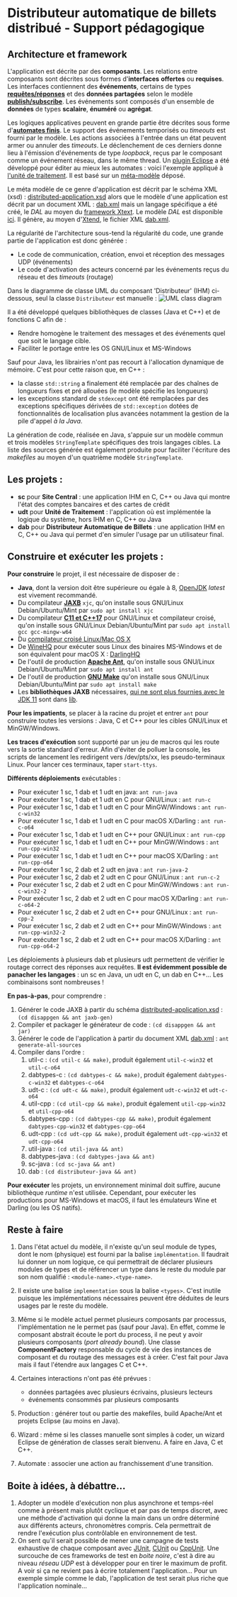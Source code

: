 # Distributeur automatique de billets distribué - Support pédagogique

## Architecture et framework

L'application est décrite par des **composants**. Les relations entre composants sont décrites sous formes d'**interfaces** **offertes** ou **requises**. Les interfaces contiennent des **événements**, certains de types **[requêtes/réponses](https://en.wikipedia.org/wiki/Request%E2%80%93response)** et des **données partagées** selon le modèle **[publish/subscribe](https://fr.wikipedia.org/wiki/Publish-subscribe)**. Les événements sont composés d'un ensemble de **données** de types **scalaire**, **énuméré** ou **agrégat**.

Les logiques applicatives peuvent en grande partie être décrites sous forme d'**[automates finis](https://fr.wikipedia.org/wiki/Automate_fini)**. Le support des événements temporisés ou *timeouts* est fourni par le modèle. Les actions associées à l'entrée dans un état peuvent armer ou annuler des *timeouts*. Le déclenchement de ces derniers donne lieu à l'émission d'événements de type *loopback*, reçus par le composant comme un événement réseau, dans le même thread. Un [plugin Eclipse](org.hpms.automaton/org.hpms.automaton.usite/target/org.hpms.automaton.usite-1.0.0.zip) a été développé pour éditer au mieux les automates : voici l'exemple appliqué à [l'unité de traitement](org.hpms.automaton/snapshot.png). Il est basé sur un [méta-modèle](distributed-application-automaton.xsd) déposé.

Le méta modèle de ce genre d'application est décrit par le schéma XML (xsd) : [distributed-application.xsd](distributed-application.xsd) alors que le modèle d'une application est décrit par un document XML : [dab.xml](dab.xml) mais un langage spécifique a été créé, le *DAL* au moyen du [framework Xtext](https://www.eclipse.org/Xtext/). Le modèle *DAL* est disponible [ici](dab.dal). Il génère, au moyen d'[Xtend](https://www.eclipse.org/xtend/), le fichier XML [dab.xml](dab.xml).

La régularité de l'architecture sous-tend la régularité du code, une grande partie de l'application est donc générée :
- Le code de communication, création, envoi et réception des messages UDP (événements)
- Le code d'activation des acteurs concerné par les événements reçus du réseau et des *timeouts* (routage)

Dans le diagramme de classe UML du composant 'Distributeur' (IHM) ci-dessous, seul la classe `Distributeur` est manuelle :
![UML class diagram](dab-class-diagram.png "Diagramme de classe UML du composant 'Distributeur' (IHM)")
 
Il a été développé quelques bibliothèques de classes (Java et C++) et de fonctions C afin de :
- Rendre homogène le traitement des messages et des événements quel que soit le langage cible.
- Faciliter le portage entre les OS GNU/Linux et MS-Windows

Sauf pour Java, les librairies n'ont pas recourt à l'allocation dynamique de mémoire. C'est pour cette raison que, en C++ :
- la classe `std::string` a finalement été remplacée par des chaînes de longueurs fixes et pré allouées (le modèle spécifie les longueurs)
- les exceptions standard de `stdexcept` ont été remplacées par des exceptions spécifiques dérivées de `std::exception` dotées de fonctionnalités de localisation plus avancées notamment la gestion de la pile d'appel *à la Java*.

La génération de code, réalisée en Java, s'appuie sur un modèle commun et trois modèles `StringTemplate` spécifiques des trois langages cibles. La liste des sources générée est également produite pour faciliter l'écriture des *makefiles* au moyen d'un quatrième modèle `StringTemplate`.

## Les projets :

- **sc** pour **Site Central** : une application IHM en C, C++ ou Java qui montre l'état des comptes bancaires et des cartes de crédit
- **udt** pour **Unité de Traitement** : l'application où est implémentée la logique du système, hors IHM en C, C++ ou Java
- **dab** pour **Distributeur Automatique de Billets** : une application IHM en C, C++ ou Java qui permet d'en simuler l'usage par un utilisateur final.

## Construire et exécuter les projets :

**Pour construire** le projet, il est nécessaire de disposer de :
- **Java**, dont la version doit être supérieure ou égale à 8, [OpenJDK](https://adoptopenjdk.net/) *latest* est vivement recommandé.
- Du compilateur **[JAXB](https://javaee.github.io/jaxb-v2/)** `xjc`, qu'on installe sous GNU/Linux Debian/Ubuntu/Mint par `sudo apt install xjc`
- Du compilateur **[C11 et C++17](https://gcc.gnu.org/)** pour GNU/Linux et compilateur croisé, qu'on installe sous GNU/Linux Debian/Ubuntu/Mint par `sudo apt install gcc gcc-mingw-w64`
- Du [compilateur croisé Linux/Mac OS X](https://github.com/tpoechtrager/osxcross)
- De [WineHQ](https://www.winehq.org/) pour exécuter sous Linux des binaires MS-Windows et de son équivalent pour macOS X : [DarlingHQ](https://www.darlinghq.org/)
- De l'outil de production **[Apache Ant](https://ant.apache.org/)**, qu'on installe sous GNU/Linux Debian/Ubuntu/Mint par `sudo apt install ant`
- De l'outil de production **[GNU Make](https://www.gnu.org/software/make/)** qu'on installe sous GNU/Linux Debian/Ubuntu/Mint par `sudo apt install make`
- Les **bibliothèques JAXB** nécessaires, [qui ne sont plus fournies avec le JDK 11](https://www.jesperdj.com/2018/09/30/jaxb-on-java-9-10-11-and-beyond/) sont dans [lib](lib).

**Pour les impatients**, se placer à la racine du projet et entrer `ant` pour construire toutes les versions : Java, C et C++ pour les cibles GNU/Linux et MinGW/Windows.

**Les traces d'exécution** sont supporté par un jeu de macros qui les route vers la sortie standard d'erreur. Afin d'éviter de polluer la console, les scripts de lancement les redirigent vers /dev/pts/xx, les pseudo-terminaux Linux.
Pour lancer ces terminaux, taper `start-ttys`.

**Différents déploiements** exécutables :
- Pour exécuter 1 sc, 1 dab et 1 udt en java: `ant run-java`
- Pour exécuter 1 sc, 1 dab et 1 udt en C pour GNU/Linux : `ant run-c`
- Pour exécuter 1 sc, 1 dab et 1 udt en C pour MinGW/Windows : `ant run-c-win32`
- Pour exécuter 1 sc, 1 dab et 1 udt en C pour macOS X/Darling : `ant run-c-o64`
- Pour exécuter 1 sc, 1 dab et 1 udt en C++ pour GNU/Linux : `ant run-cpp`
- Pour exécuter 1 sc, 1 dab et 1 udt en C++ pour MinGW/Windows : `ant run-cpp-win32`
- Pour exécuter 1 sc, 1 dab et 1 udt en C++ pour macOS X/Darling : `ant run-cpp-o64`
- Pour exécuter 1 sc, 2 dab et 2 udt en java : `ant run-java-2`
- Pour exécuter 1 sc, 2 dab et 2 udt en C pour GNU/Linux : `ant run-c-2`
- Pour exécuter 1 sc, 2 dab et 2 udt en C pour MinGW/Windows : `ant run-c-win32-2`
- Pour exécuter 1 sc, 2 dab et 2 udt en C pour macOS X/Darling : `ant run-c-o64-2`
- Pour exécuter 1 sc, 2 dab et 2 udt en C++ pour GNU/Linux : `ant run-cpp-2`
- Pour exécuter 1 sc, 2 dab et 2 udt en C++ pour MinGW/Windows : `ant run-cpp-win32-2`
- Pour exécuter 1 sc, 2 dab et 2 udt en C++ pour macOS X/Darling : `ant run-cpp-o64-2`

Les déploiements à plusieurs dab et plusieurs udt permettent de vérifier le routage correct des réponses aux requêtes.
**Il est évidemment possible de panacher les langages** : un sc en Java, un udt en C, un dab en C++... Les combinaisons sont nombreuses !

**En pas-à-pas**, pour comprendre :
1. Générer le code JAXB à partir du schéma [distributed-application.xsd](distributed-application.xsd) : `(cd disappgen && ant jaxb-gen)`
1. Compiler et packager le générateur de code : `(cd disappgen && ant jar)`
1. Générer le code de l'application à partir du document XML [dab.xml](dab.xml) : `ant generate-all-sources`
1. Compiler dans l'ordre :
    1. util-c        : `(cd util-c && make)`, produit également `util-c-win32` et `util-c-o64`
    1. dabtypes-c    : `(cd dabtypes-c && make)`, produit également `dabtypes-c-win32` et `dabtypes-c-o64`
    1. udt-c         : `(cd udt-c && make)`, produit également `udt-c-win32` et `udt-c-o64`
    1. util-cpp      : `(cd util-cpp && make)`, produit également `util-cpp-win32` et `util-cpp-o64`
    1. dabtypes-cpp  : `(cd dabtypes-cpp && make)`, produit également `dabtypes-cpp-win32` et `dabtypes-cpp-o64`
    1. udt-cpp       : `(cd udt-cpp && make)`, produit également `udt-cpp-win32` et `udt-cpp-o64`
    1. util-java     : `(cd util-java && ant)`
    1. dabtypes-java : `(cd dabtypes-java && ant)`
    1. sc-java       : `(cd sc-java && ant)`
    1. dab           : `(cd distributeur-java && ant)`

**Pour exécuter** les projets, un environnement minimal doit suffire, aucune bibliothèque *runtime* n'est utilisée. Cependant, pour exécuter les productions pour MS-Windows et macOS, il faut les émulateurs Wine et Darling (ou les OS natifs).

## Reste à faire

1. Dans l'état actuel du modèle, il n'existe qu'un seul module de types, dont le nom (physique) est fourni par la balise `implémentation`. Il faudrait lui donner un nom logique, ce qui permettrait de déclarer plusieurs modules de types et de référencer un type dans le reste du module par son nom qualifié : `<module-name>.<type-name>`.

1. Il existe une balise `implementation` sous la balise `<types>`. C'est inutile puisque les implémentations nécessaires peuvent être déduites de leurs usages par le reste du modèle.

1. Même si le modèle actuel permet plusieurs composants par processus, l'implémentation ne le permet pas (sauf pour Java). En effet, comme le composant abstrait écoute le port du process, il ne peut y avoir plusieurs composants (*port already bound*). Une classe **ComponentFactory** responsable du cycle de vie des instances de composant et du routage des messages est à créer. C'est fait pour Java mais il faut l'étendre aux langages C et C++.

1. Certaines interactions n'ont pas été prévues :
    * données partagées avec plusieurs écrivains, plusieurs lecteurs
    * événements consommés par plusieurs composants

1. Production : générer tout ou partie des makefiles, build Apache/Ant et projets Eclipse (au moins en Java).
1. Wizard : même si les classes manuelle sont simples à coder, un wizard Eclipse de génération de classes serait bienvenu. A faire en Java, C et C++.
1. Automate : associer une action au franchissement d'une transition.

## Boite à idées, à débattre...

1. Adopter un modèle d'exécution non plus asynchrone et temps-réel comme à présent mais plutôt cyclique et par pas de temps discret, avec une méthode d'activation qui donne la main dans un ordre déterminé aux différents acteurs, chronomètres compris. Cela permettrait de rendre l'exécution plus contrôlable en environnement de test.
1. On sent qu'il serait possible de mener une campagne de tests exhaustive de chaque composant avec [JUnit](https://junit.org/junit5/), [CUnit](http://cunit.sourceforge.net/) ou [CppUnit](http://wiki.c2.com/?CppUnit). Une surcouche de ces frameworks de test en *boite noire*, c'est à dire au niveau *réseau UDP* est à développer pour en tirer le maximum de profit. A voir si ça ne revient pas à écrire totalement l'application... Pour un exemple simple comme le dab, l'application de test serait plus riche que l'application nominale...
